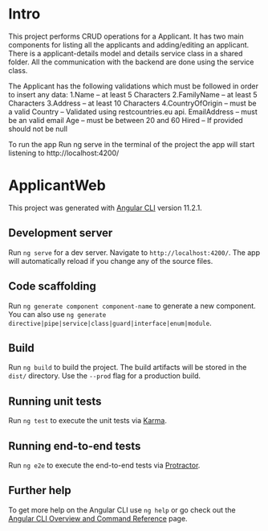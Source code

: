# Intro

This project performs CRUD operations for a Applicant. It has two main components for listing all the applicants and adding/editing an applicant.
There is a applicant-details model and details service class in a shared folder. 
All the communication with the backend are done using the service class.

The Applicant has the following validations which must be followed in order to insert any data:
1.Name – at least 5 Characters 
2.FamilyName – at least 5 Characters 
3.Address – at least 10 Characters 
4.CountryOfOrigin – must be a valid Country – Validated using restcountries.eu api.
EmailAddress – must be an valid email 
Age – must be between 20 and 60
Hired – If provided should not be null

To run the app Run ng serve in the terminal of the project the app will start listening to http://localhost:4200/


# ApplicantWeb

This project was generated with [Angular CLI](https://github.com/angular/angular-cli) version 11.2.1.

## Development server

Run `ng serve` for a dev server. Navigate to `http://localhost:4200/`. The app will automatically reload if you change any of the source files.

## Code scaffolding

Run `ng generate component component-name` to generate a new component. You can also use `ng generate directive|pipe|service|class|guard|interface|enum|module`.

## Build

Run `ng build` to build the project. The build artifacts will be stored in the `dist/` directory. Use the `--prod` flag for a production build.

## Running unit tests

Run `ng test` to execute the unit tests via [Karma](https://karma-runner.github.io).

## Running end-to-end tests

Run `ng e2e` to execute the end-to-end tests via [Protractor](http://www.protractortest.org/).

## Further help

To get more help on the Angular CLI use `ng help` or go check out the [Angular CLI Overview and Command Reference](https://angular.io/cli) page.
